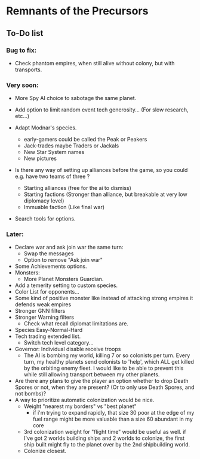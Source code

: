 # Remnants of the Precursors

## To-Do list

### Bug to fix:

- Check phantom empires, when still alive without colony, but with transports.


### Very soon:

- More Spy AI choice to sabotage the same planet.
- Add option to limit random event tech generosity... (For slow research, etc...)
- Adapt Modnar's species.
  - early-gamers could be called the Peak or Peakers
  - Jack-trades maybe Traders or Jackals
  - New Star System names
  - New pictures
- Is there any way of setting up alliances before the game, so you could e.g. have two teams of three ?
  - Starting alliances (free for the ai to dismiss)
  - Starting factions (Stronger than alliance, but breakable at very low diplomacy level)
  - Immuable faction (Like final war)

- Search tools for options.


### Later:

- Declare war and ask join war the same turn:
  - Swap the messages
  - Option to remove "Ask join war"
- Some Achievements options.
- Monsters:
  - More Planet Monsters Guardian.
- Add a temerity setting to custom species.
- Color List for opponents...
- Some kind of positive monster like instead of attacking strong empires it defends weak empires
- Stronger GNN filters
- Stronger Warning filters
  - Check what recall diplomat limitations are.
- Species Easy-Normal-Hard
- Tech trading extended list.
  - Switch tech level category...
- Governor: Individual disable receive troops
  - The AI is bombing my world, killing 7 or so colonists per turn. Every turn, my healthy planets send colonists to 'help', which ALL get killed by the orbiting enemy fleet. I would like to be able to prevent this while still allowing transport between my other planets.
- Are there any plans to give the player an option whether to drop Death Spores or not, when they are present? (Or to only use Death Spores, and not bombs)?
- A way to prioritize automatic colonization would be nice.
  - Weight "nearest my borders" vs "best planet"
    - if i'm trying to expand rapidly, that size 30 poor at the edge of my fuel range might be more valuable than a size 60 abundant in my core 
  - 3rd colonization weight for "flight time" would be useful as well.  if I've got 2 worlds building ships and 2 worlds to colonize, the first ship built might fly to the planet over by the 2nd shipbuilding world.
  - Colonize closest.
